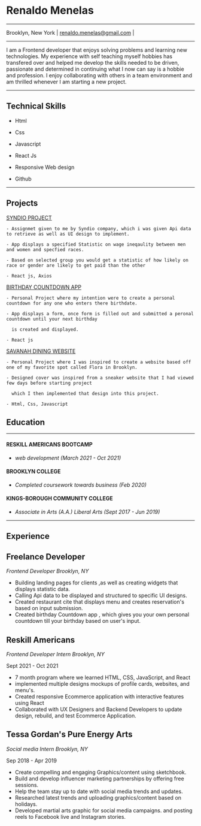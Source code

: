 # Renaldo Menelas

---
Brooklyn, New York  | renaldo.menelas@gmail.com |

---

I am a Frontend developer that enjoys solving problems and learning new technologies. My experience with self teaching myself hobbies has transfered over and helped me develop the skills needed to be driven, passionate and determined in continuing what I now can say is a hobbie and profession. I enjoy collaborating with others in a team environment and am thrilled whenever I am starting a new project. 

---

## Technical Skills 

- Html

- Css

- Javascript

- React Js

- Responsive Web design

- Github

---
## Projects

 <a href="https://github.com/RenaldoMenelas/Syndio-Test" > SYNDIO PROJECT </a>
 
 <p>
  
  ```
  - Assignmet given to me by Syndio company, which i was given Api data to retrieve as well as UI design to implement.
  
  - App displays a specified Statistic on wage ineqaulity between men and women and specfied races.
  
  - Based on selected group you would get a statistic of how likely on race or gender are likely to get paid than the other
  
  - React js, Axios
  ```
  </p>
  
   <a href="https://github.com/RenaldoMenelas/countdown-app" > BIRTHDAY COUNTDOWN APP </a>
   
   <p>
  
  ```
  - Personal Project where my intention were to create a personal countdown for any one who enters there birthdate.
  
  - App displays a form, once form is filled out and submitted a peronal countdown until your next birthday
    
    is created and displayed.
  
  - React js
  ```
  </p>
  
  <a href="https://github.com/RenaldoMenelas/SavanahDining" > SAVANAH DINING WEBSITE </a>
  
  <p>
  
  ```
  - Personal Project where I was inspired to create a website based off one of my favorite spot called Flora in Brooklyn.
  
  - Designed cover was inspired from a sneaker website that I had viewed few days before starting project
    
    which I then implemented that design into this project.
  
  - Html, Css, Javascript
  ```
  </p> 
  
  ## Education
    
  ---
  #### RESKILL AMERICANS BOOTCAMP
 - *web development (March 2021 - Oct 2021)*
  
  
  #### BROOKLYN COLLEGE
 - *Completed coursework towards business (Feb 2020)*
  
  #### KINGS-BOROUGH COMMUNITY COLLEGE
 - *Associate in Arts (A.A.) Liberal Arts (Sept 2017 - Jun 2019)*
---

## Experience 

## Freelance Developer

*Frontend Developer Brooklyn, NY*

- Building landing pages for clients ,as well as creating widgets that displays statistic data. 
- Calling Api data to be displayed and structured to specific UI designs.
- Created restaurant cite that displays menu and creates reservation's based on input submission.
- Created birthday Countdown app , which gives you your own personal countdown till your birthday based on user's input.


## Reskill Americans 

  *Frontend Developer Intern Brooklyn, NY*
 
 Sept 2021 - Oct 2021
- 7 month program where we learned HTML, CSS, JavaScript, and React
- implemented multiple designs mockups of profile cards, websites, and menu's.
- Created responsive Ecommerce application with interactive features using React
- Collaborated with UX Designers and Backend Developers to update design, rebuild, and test Ecommerce
Application.

## Tessa Gordan's Pure Energy Arts
   *Social media Intern Brooklyn, NY*

Sep 2018 - Apr 2019
- Create compelling and engaging Graphics/content using sketchbook.
- Build and develop influencer marketing partnerships by offering free sessions.
- Help the team stay up to date with social media trends and updates.
- Researched latest trends and uploading graphics/content based on holidays.
- Developed martial arts graphic for social media campaigns. and posting reels to Facebook live and Instagram
stories.





  
    
     
  
  
  
  
  
  
  
  
